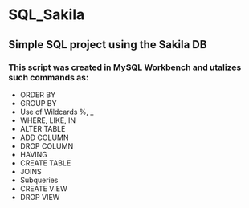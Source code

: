 # SQL_Sakila
## Simple SQL project using the Sakila DB
### This script was created in MySQL Workbench and utalizes such commands as:
* ORDER BY
* GROUP BY
* Use of Wildcards %, _
* WHERE, LIKE, IN
* ALTER TABLE
* ADD COLUMN
* DROP COLUMN
* HAVING
* CREATE TABLE
* JOINS
* Subqueries
* CREATE VIEW
* DROP VIEW
